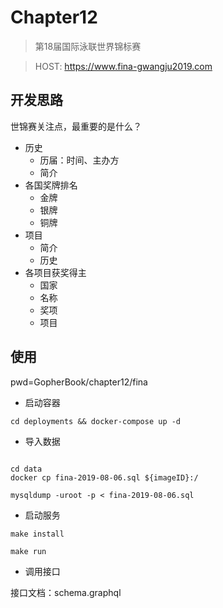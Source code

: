 # Chapter12

> 第18届国际泳联世界锦标赛

> HOST: https://www.fina-gwangju2019.com



## 开发思路

世锦赛关注点，最重要的是什么？

- 历史
    - 历届：时间、主办方
    - 简介
- 各国奖牌排名
    - 金牌
    - 银牌
    - 铜牌
- 项目
    - 简介
    - 历史
- 各项目获奖得主
    - 国家
    - 名称
    - 奖项
    - 项目

## 使用

pwd=GopherBook/chapter12/fina

- 启动容器
```
cd deployments && docker-compose up -d
```

- 导入数据

```text

cd data
docker cp fina-2019-08-06.sql ${imageID}:/

mysqldump -uroot -p < fina-2019-08-06.sql

```

- 启动服务

```text
make install

make run

```

- 调用接口

接口文档：schema.graphql